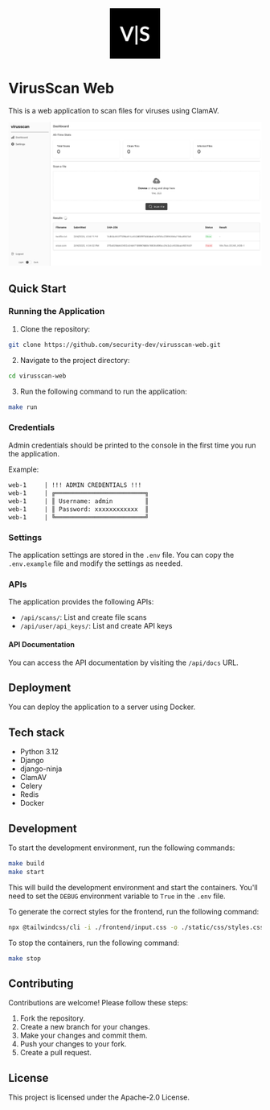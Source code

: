 <div align="center">
<img src="static/img/logo.png" width="100">
</div>

# VirusScan Web

This is a web application to scan files for viruses using ClamAV.

<div align="center">
<img src="docs/imgs/dashboard.png" width="600">
</div>

## Quick Start

### Running the Application

1. Clone the repository:

```bash
git clone https://github.com/security-dev/virusscan-web.git
```

2. Navigate to the project directory:

```bash
cd virusscan-web
```

3. Run the following command to run the application:

```bash
make run
```

### Credentials

Admin credentials should be printed to the console in the first time you run the application.

Example:

```
web-1     | !!! ADMIN CREDENTIALS !!!
web-1     | ╔═════════════════════════╗
web-1     | ║ Username: admin         ║
web-1     | ║ Password: xxxxxxxxxxxx  ║
web-1     | ╚═════════════════════════╝
```

### Settings

The application settings are stored in the `.env` file. You can copy the `.env.example` file and modify the settings as
needed.

### APIs

The application provides the following APIs:

- `/api/scans/`: List and create file scans
- `/api/user/api_keys/`: List and create API keys

#### API Documentation

You can access the API documentation by visiting the `/api/docs` URL.

## Deployment

You can deploy the application to a server using Docker.

## Tech stack

- Python 3.12
- Django
- django-ninja
- ClamAV
- Celery
- Redis
- Docker

## Development

To start the development environment, run the following commands:

```bash
make build
make start
```

This will build the development environment and start the containers. You'll need to set the `DEBUG` environment
variable to `True` in the `.env` file.

To generate the correct styles for the frontend, run the following command:

```bash
npx @tailwindcss/cli -i ./frontend/input.css -o ./static/css/styles.css --watch
```

To stop the containers, run the following command:

```bash
make stop
```

## Contributing

Contributions are welcome! Please follow these steps:

1. Fork the repository.
2. Create a new branch for your changes.
3. Make your changes and commit them.
4. Push your changes to your fork.
5. Create a pull request.

## License

This project is licensed under the Apache-2.0 License.
